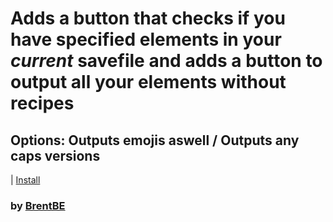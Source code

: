 # Adds a button that checks if you have specified elements in your *current* savefile and adds a button to output all your elements without recipes
## Options: Outputs emojis aswell / Outputs any caps versions
| [Install](https://raw.githubusercontent.com/InfiniteCraftCommunity/userscripts/master/userscripts/ElementChecker/index.user.js)


### by [BrentBE](https://github.com/BrentBE05)
